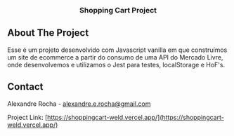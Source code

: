 <!-- PROJECT LOGO -->
<br />

<h3 align="center">Shopping Cart Project</h3>

</div>

<!-- ABOUT THE PROJECT -->
## About The Project

<p> 
  Esse é um projeto desenvolvido com Javascript vanilla em que construímos um site de ecommerce 
  a partir do consumo de uma API do Mercado Livre, onde desenvolvemos e utilizamos o Jest para testes, localStorage e HoF's.
</p>

<!-- CONTACT -->
## Contact

Alexandre Rocha - alexandre.e.rocha@gmail.com

Project Link: [https://shoppingcart-weld.vercel.app/](https://shoppingcart-weld.vercel.app/)
